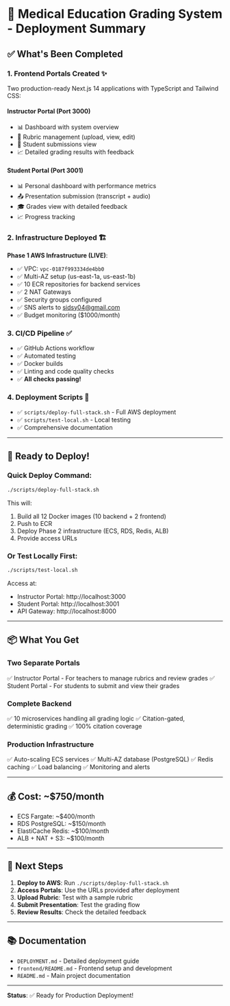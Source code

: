 # 🚀 Medical Education Grading System - Deployment Summary

## ✅ What's Been Completed

### 1. **Frontend Portals Created** ✨
Two production-ready Next.js 14 applications with TypeScript and Tailwind CSS:

#### **Instructor Portal** (Port 3000)
- 📊 Dashboard with system overview
- 📝 Rubric management (upload, view, edit)
- 👥 Student submissions view
- 📈 Detailed grading results with feedback

#### **Student Portal** (Port 3001)
- 📊 Personal dashboard with performance metrics
- 📤 Presentation submission (transcript + audio)
- 🎓 Grades view with detailed feedback
- 📈 Progress tracking

### 2. **Infrastructure Deployed** 🏗️
**Phase 1 AWS Infrastructure (LIVE)**:
- ✅ VPC: `vpc-0187f993334de4bb0`
- ✅ Multi-AZ setup (us-east-1a, us-east-1b)
- ✅ 10 ECR repositories for backend services
- ✅ 2 NAT Gateways
- ✅ Security groups configured
- ✅ SNS alerts to sidsy04@gmail.com
- ✅ Budget monitoring ($1000/month)

### 3. **CI/CD Pipeline** ✅
- ✅ GitHub Actions workflow
- ✅ Automated testing
- ✅ Docker builds
- ✅ Linting and code quality checks
- ✅ **All checks passing!**

### 4. **Deployment Scripts** 📜
- ✅ `scripts/deploy-full-stack.sh` - Full AWS deployment
- ✅ `scripts/test-local.sh` - Local testing
- ✅ Comprehensive documentation

---

## 🎯 Ready to Deploy!

### Quick Deploy Command:
```bash
./scripts/deploy-full-stack.sh
```

This will:
1. Build all 12 Docker images (10 backend + 2 frontend)
2. Push to ECR
3. Deploy Phase 2 infrastructure (ECS, RDS, Redis, ALB)
4. Provide access URLs

### Or Test Locally First:
```bash
./scripts/test-local.sh
```

Access at:
- Instructor Portal: http://localhost:3000
- Student Portal: http://localhost:3001
- API Gateway: http://localhost:8000

---

## 📦 What You Get

### **Two Separate Portals**
✅ Instructor Portal - For teachers to manage rubrics and review grades
✅ Student Portal - For students to submit and view their grades

### **Complete Backend**
✅ 10 microservices handling all grading logic
✅ Citation-gated, deterministic grading
✅ 100% citation coverage

### **Production Infrastructure**
✅ Auto-scaling ECS services
✅ Multi-AZ database (PostgreSQL)
✅ Redis caching
✅ Load balancing
✅ Monitoring and alerts

---

## 💰 Cost: ~$750/month

- ECS Fargate: ~$400/month
- RDS PostgreSQL: ~$150/month
- ElastiCache Redis: ~$100/month
- ALB + NAT + S3: ~$100/month

---

## 🎉 Next Steps

1. **Deploy to AWS**: Run `./scripts/deploy-full-stack.sh`
2. **Access Portals**: Use the URLs provided after deployment
3. **Upload Rubric**: Test with a sample rubric
4. **Submit Presentation**: Test the grading flow
5. **Review Results**: Check the detailed feedback

---

## 📚 Documentation

- `DEPLOYMENT.md` - Detailed deployment guide
- `frontend/README.md` - Frontend setup and development
- `README.md` - Main project documentation

---

**Status**: ✅ Ready for Production Deployment!
